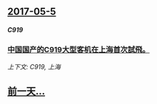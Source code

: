 ## [2017-05-5](/news/2017/05/5/index.md)

##### C919
### [中国国产的C919大型客机在上海首次試飛。 ](/news/2017/05/5/中国国产的C919大型客机在上海首次試飛.md)
_上下文: C919, 上海_

## [前一天...](/news/2017/05/4/index.md)

